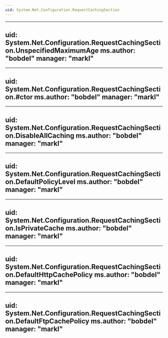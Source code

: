 ```yaml
---
uid: System.Net.Configuration.RequestCachingSection
---
```


---
uid: System.Net.Configuration.RequestCachingSection.UnspecifiedMaximumAge
ms.author: "bobdel"
manager: "markl"
---

---
uid: System.Net.Configuration.RequestCachingSection.#ctor
ms.author: "bobdel"
manager: "markl"
---

---
uid: System.Net.Configuration.RequestCachingSection.DisableAllCaching
ms.author: "bobdel"
manager: "markl"
---

---
uid: System.Net.Configuration.RequestCachingSection.DefaultPolicyLevel
ms.author: "bobdel"
manager: "markl"
---

---
uid: System.Net.Configuration.RequestCachingSection.IsPrivateCache
ms.author: "bobdel"
manager: "markl"
---

---
uid: System.Net.Configuration.RequestCachingSection.DefaultHttpCachePolicy
ms.author: "bobdel"
manager: "markl"
---

---
uid: System.Net.Configuration.RequestCachingSection.DefaultFtpCachePolicy
ms.author: "bobdel"
manager: "markl"
---
